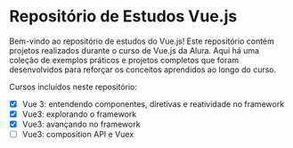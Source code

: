 # Repositório de Estudos Vue.js
Bem-vindo ao repositório de estudos do Vue.js! Este repositório contém projetos realizados durante o curso de Vue.js da Alura. Aqui há uma coleção de exemplos práticos e projetos completos que foram desenvolvidos para reforçar os conceitos aprendidos ao longo do curso.

Cursos incluídos neste repositório:
- [x] Vue 3: entendendo componentes, diretivas e reatividade no framework
- [x] Vue3: explorando o framework
- [x] Vue3: avançando no framework
- [ ] Vue3: composition API e Vuex
